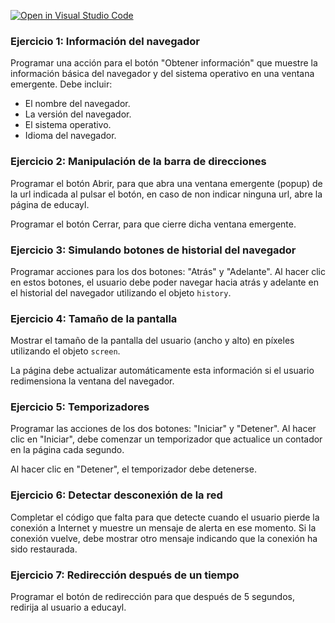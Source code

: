 [![Open in Visual Studio Code](https://classroom.github.com/assets/open-in-vscode-2e0aaae1b6195c2367325f4f02e2d04e9abb55f0b24a779b69b11b9e10269abc.svg)](https://classroom.github.com/online_ide?assignment_repo_id=16357180&assignment_repo_type=AssignmentRepo)
### **Ejercicio 1: Información del navegador**

Programar una acción para el botón "Obtener información" que muestre la información básica del navegador y del sistema operativo en una ventana emergente. Debe incluir:

- El nombre del navegador.
- La versión del navegador.
- El sistema operativo.
- Idioma del navegador.

### **Ejercicio 2: Manipulación de la barra de direcciones**

Programar el botón Abrir, para que abra una ventana emergente (popup) de la url indicada al pulsar el botón, en caso de non indicar ninguna url, abre la página de educayl.

Programar el botón Cerrar, para que cierre dicha ventana emergente.

### **Ejercicio 3: Simulando botones de historial del navegador**

Programar acciones para los dos botones: "Atrás" y "Adelante". Al hacer clic en estos botones, el usuario debe poder navegar hacia atrás y adelante en el historial del navegador utilizando el objeto `history`.

### **Ejercicio 4: Tamaño de la pantalla**

Mostrar el tamaño de la pantalla del usuario (ancho y alto) en píxeles utilizando el objeto `screen`. 

La página debe actualizar automáticamente esta información si el usuario redimensiona la ventana del navegador.

### **Ejercicio 5: Temporizadores**

Programar las acciones de los dos botones: "Iniciar" y "Detener". Al hacer clic en "Iniciar", debe comenzar un temporizador que actualice un contador en la página cada segundo. 

Al hacer clic en "Detener", el temporizador debe detenerse.

### **Ejercicio 6: Detectar desconexión de la red**

Completar el código que falta para que detecte cuando el usuario pierde la conexión a Internet y muestre un mensaje de alerta en ese momento. Si la conexión vuelve, debe mostrar otro mensaje indicando que la conexión ha sido restaurada.

### **Ejercicio 7: Redirección después de un tiempo**

Programar el botón de redirección para que después de 5 segundos, redirija al usuario a educayl.

